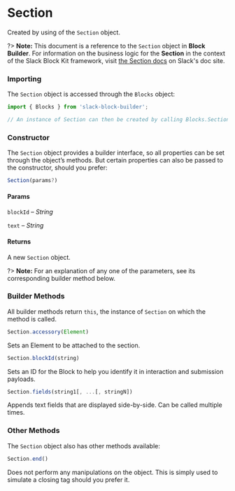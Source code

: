 # Section

Created by using of the `Section` object.

?> **Note:** This document is a reference to the `Section` object in **Block Builder**. For information on the business logic for the **Section** in the context of the Slack Block Kit framework, visit [the Section docs](https:&#x2F;&#x2F;api.slack.com&#x2F;reference&#x2F;block-kit&#x2F;blocks#section) on Slack's doc site.

### Importing

The `Section` object is accessed through the `Blocks` object:

```javascript
import { Blocks } from 'slack-block-builder';

// An instance of Section can then be created by calling Blocks.Section();
```


### Constructor

The `Section` object provides a builder interface, so all properties can be set through the object’s methods. But certain properties can also be passed to the constructor, should you prefer:

```javascript
Section(params?)
```

#### Params

`blockId` – *String*

`text` – *String*

#### Returns

A new `Section` object.

?> **Note:** For an explanation of any one of the parameters, see its corresponding builder method below.

### Builder Methods

All builder methods return `this`, the instance of `Section` on which the method is called.

```javascript
Section.accessory(Element)
```

Sets an Element to be attached to the section.
```javascript
Section.blockId(string)
```

Sets an ID for the Block to help you identify it in interaction and submission payloads.
```javascript
Section.fields(string1[, ...[, stringN])
```

Appends text fields that are displayed side-by-side. Can be called multiple times.


### Other Methods

The `Section` object also has other methods available:

```javascript
Section.end()
```

Does not perform any manipulations on the object. This is simply used to simulate a closing tag should you prefer it.

